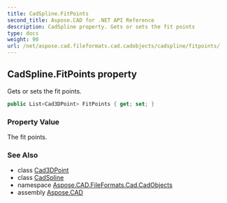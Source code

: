 ```yaml
---
title: CadSpline.FitPoints
second_title: Aspose.CAD for .NET API Reference
description: CadSpline property. Gets or sets the fit points
type: docs
weight: 90
url: /net/aspose.cad.fileformats.cad.cadobjects/cadspline/fitpoints/
---
```

## CadSpline.FitPoints property

Gets or sets the fit points.

```csharp
public List<Cad3DPoint> FitPoints { get; set; }
```

### Property Value

The fit points.

### See Also

* class [Cad3DPoint](../../cad3dpoint/)
* class [CadSpline](../)
* namespace [Aspose.CAD.FileFormats.Cad.CadObjects](../../cadspline/)
* assembly [Aspose.CAD](../../../)


